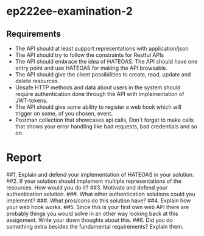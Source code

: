 # ep222ee-examination-2

## Requirements

* The API should at least support representations with application/json
* The API should try to follow the constraints for Restful APIs
* The API should embrace the idea of HATEOAS. The API should have one entry point and use HATEOAS for making the API browsable.
* The API should give the client possibilities to create, read, update and delete resources.
* Unsafe HTTP methods and data about users in the system should require authentication done through the API with implementation of JWT-tokens.
* The API should give some ability to register a web hook which will trigger on some, of you chosen, event.
* Postman collection that showcases api calls, Don´t forget to make calls that shows your error handling like bad requests, bad credentials and so on.

# Report

##1. Explain and defend your implementation of HATEOAS in your solution.
##2. If your solution should implement multiple representations of the resources. How would you do it?
##3. Motivate and defend your authentication solution.
###. What other authentication solutions could you implement?
###. What pros/cons do this solution have?
##4. Explain how your web hook works.
##5. Since this is your first own web API there are probably things you would solve in an other way looking back at this assignment. Write your down thoughts about this.
##6. Did you do something extra besides the fundamental requirements? Explain them.